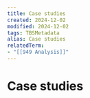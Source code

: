 ```yaml
---
title: Case studies
created: 2024-12-02
modified: 2024-12-02
tags: TBSMetadata
alias: Case studies
relatedTerm:
- "[[949 Analysis]]"
---
```

# Case studies
